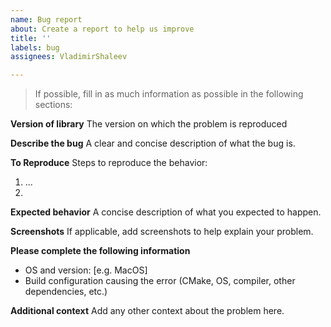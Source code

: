 ```yaml
---
name: Bug report
about: Create a report to help us improve
title: ''
labels: bug
assignees: VladimirShaleev

---
```


> If possible, fill in as much information as possible in the following sections:

**Version of library**
The version on which the problem is reproduced

**Describe the bug**
A clear and concise description of what the bug is.

**To Reproduce**
Steps to reproduce the behavior:
1. ...
2. 

**Expected behavior**
A concise description of what you expected to happen.

**Screenshots**
If applicable, add screenshots to help explain your problem.

**Please complete the following information**
 - OS and version: [e.g. MacOS]
 - Build configuration causing the error (CMake, OS, compiler, other dependencies, etc.)

**Additional context**
Add any other context about the problem here.

